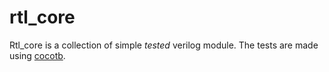 # rtl_core
Rtl_core is a collection of simple *tested* verilog module.
The tests are made using [cocotb](https://www.cocotb.org/).
